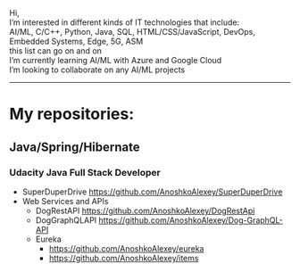 Hi,</br>
I’m interested in different kinds of IT technologies that include:</br>
AI/ML, C/C++, Python, Java, SQL, HTML/CSS/JavaScript, DevOps, Embedded Systems, Edge, 5G, ASM</br>
this list can go on and on</br>
I’m currently learning AI/ML with Azure and Google Cloud</br>
I’m looking to collaborate on any AI/ML projects</br>

---------------------------------------------------------------------------------------------------
# My repositories: #
## Java/Spring/Hibernate ##
### Udacity Java Full Stack Developer ###
* SuperDuperDrive https://github.com/AnoshkoAlexey/SuperDuperDrive
* Web Services and APIs
   * DogRestAPI https://github.com/AnoshkoAlexey/DogRestApi
   * DogGraphQLAPI https://github.com/AnoshkoAlexey/Dog-GraphQL-API
   * Eureka
       * https://github.com/AnoshkoAlexey/eureka
       * https://github.com/AnoshkoAlexey/items
<!--For an expanded catalog of my repositories, please, check https://anoshkoalexey.github.io/-->

